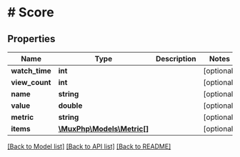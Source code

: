 # # Score

## Properties

Name | Type | Description | Notes
------------ | ------------- | ------------- | -------------
**watch_time** | **int** |  | [optional]
**view_count** | **int** |  | [optional]
**name** | **string** |  | [optional]
**value** | **double** |  | [optional]
**metric** | **string** |  | [optional]
**items** | [**\MuxPhp\Models\Metric[]**](Metric.md) |  | [optional]

[[Back to Model list]](../../README.md#models) [[Back to API list]](../../README.md#endpoints) [[Back to README]](../../README.md)
